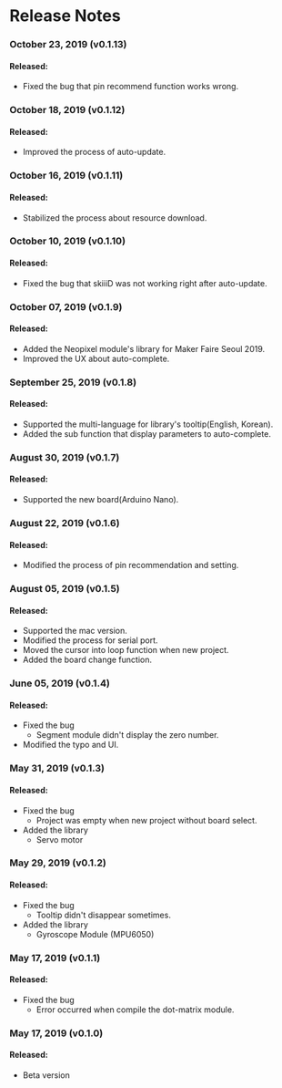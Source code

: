 # Release Notes

### October 23, 2019 (v0.1.13)

#### Released:
- Fixed the bug that pin recommend function works wrong.

### October 18, 2019 (v0.1.12)

#### Released:

- Improved the process of auto-update.

### October 16, 2019 (v0.1.11)

#### Released:

- Stabilized the process about resource download.

### October 10, 2019 (v0.1.10)

#### Released:

- Fixed the bug that skiiiD was not working right after auto-update.

### October 07, 2019 (v0.1.9)

#### Released:

- Added the Neopixel module's library for Maker Faire Seoul 2019.
- Improved the UX about auto-complete.

### September 25, 2019 (v0.1.8)

#### Released:

- Supported the multi-language for library's tooltip(English, Korean).
- Added the sub function that display parameters to auto-complete.

### August 30, 2019 (v0.1.7)

#### Released:

- Supported the new board(Arduino Nano).

### August 22, 2019 (v0.1.6)

#### Released:

- Modified the process of pin recommendation and setting.

### August 05, 2019 (v0.1.5)

#### Released:

- Supported the mac version.
- Modified the process for serial port.
- Moved the cursor into loop function when new project.
- Added the board change function.

### June 05, 2019 (v0.1.4)

#### Released:

- Fixed the bug
  - Segment module didn't display the zero number.
- Modified the typo and UI.

### May 31, 2019 (v0.1.3)

#### Released:

- Fixed the bug
  - Project was empty when new project without board select.
- Added the library
  - Servo motor

### May 29, 2019 (v0.1.2)

#### Released:

- Fixed the bug
  - Tooltip didn't disappear sometimes.
- Added the library
  - Gyroscope Module (MPU6050)

### May 17, 2019 (v0.1.1)

#### Released:

- Fixed the bug
  - Error occurred when compile the dot-matrix module.

### May 17, 2019 (v0.1.0)

#### Released:

- Beta version